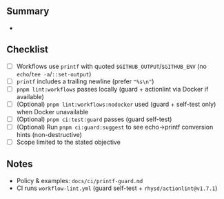 <!-- Short and focused PRs are preferred. Link issues like Refs #NNN. -->

## Summary
-

## Checklist
- [ ] Workflows use `printf` with quoted `$GITHUB_OUTPUT`/`$GITHUB_ENV` (no `echo`/`tee -a`/`::set-output`)
- [ ] `printf` includes a trailing newline (prefer `"%s\n"`)
- [ ] `pnpm lint:workflows` passes locally (guard + actionlint via Docker if available)
- [ ] (Optional) `pnpm lint:workflows:nodocker` used (guard + self-test only) when Docker unavailable
- [ ] (Optional) `pnpm ci:test:guard` passes (guard self-test)
 - [ ] (Optional) Run `pnpm ci:guard:suggest` to see echo→printf conversion hints (non-destructive)
- [ ] Scope limited to the stated objective

## Notes
- Policy & examples: `docs/ci/printf-guard.md`
- CI runs `workflow-lint.yml` (guard self-test + `rhysd/actionlint@v1.7.1`)
